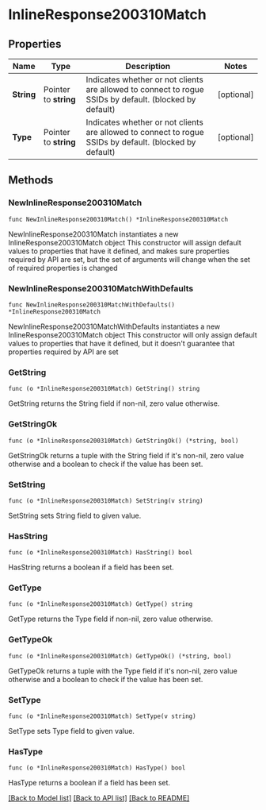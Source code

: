 # InlineResponse200310Match

## Properties

Name | Type | Description | Notes
------------ | ------------- | ------------- | -------------
**String** | Pointer to **string** | Indicates whether or not clients are allowed to        connect to rogue SSIDs by default. (blocked by default) | [optional] 
**Type** | Pointer to **string** | Indicates whether or not clients are allowed to        connect to rogue SSIDs by default. (blocked by default) | [optional] 

## Methods

### NewInlineResponse200310Match

`func NewInlineResponse200310Match() *InlineResponse200310Match`

NewInlineResponse200310Match instantiates a new InlineResponse200310Match object
This constructor will assign default values to properties that have it defined,
and makes sure properties required by API are set, but the set of arguments
will change when the set of required properties is changed

### NewInlineResponse200310MatchWithDefaults

`func NewInlineResponse200310MatchWithDefaults() *InlineResponse200310Match`

NewInlineResponse200310MatchWithDefaults instantiates a new InlineResponse200310Match object
This constructor will only assign default values to properties that have it defined,
but it doesn't guarantee that properties required by API are set

### GetString

`func (o *InlineResponse200310Match) GetString() string`

GetString returns the String field if non-nil, zero value otherwise.

### GetStringOk

`func (o *InlineResponse200310Match) GetStringOk() (*string, bool)`

GetStringOk returns a tuple with the String field if it's non-nil, zero value otherwise
and a boolean to check if the value has been set.

### SetString

`func (o *InlineResponse200310Match) SetString(v string)`

SetString sets String field to given value.

### HasString

`func (o *InlineResponse200310Match) HasString() bool`

HasString returns a boolean if a field has been set.

### GetType

`func (o *InlineResponse200310Match) GetType() string`

GetType returns the Type field if non-nil, zero value otherwise.

### GetTypeOk

`func (o *InlineResponse200310Match) GetTypeOk() (*string, bool)`

GetTypeOk returns a tuple with the Type field if it's non-nil, zero value otherwise
and a boolean to check if the value has been set.

### SetType

`func (o *InlineResponse200310Match) SetType(v string)`

SetType sets Type field to given value.

### HasType

`func (o *InlineResponse200310Match) HasType() bool`

HasType returns a boolean if a field has been set.


[[Back to Model list]](../README.md#documentation-for-models) [[Back to API list]](../README.md#documentation-for-api-endpoints) [[Back to README]](../README.md)



